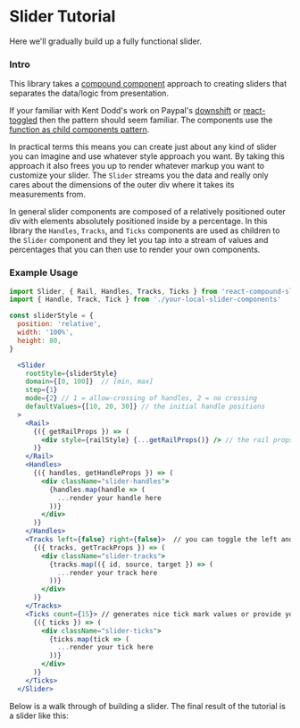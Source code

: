 # Slider Tutorial

Here we'll gradually build up a fully functional slider.

### Intro

This library takes a [compound component](https://www.youtube.com/watch?v=hEGg-3pIHlE) approach to creating sliders that separates the data/logic from presentation.

If your familiar with Kent Dodd's work on Paypal's [downshift](https://github.com/paypal/downshift) or [react-toggled](https://github.com/kentcdodds/react-toggled) then the pattern should seem familiar.
The components use the [function as child components pattern](https://medium.com/merrickchristensen/function-as-child-components-5f3920a9ace9).

In practical terms this means you can create just about any kind of slider you can imagine and use whatever style approach you want.
By taking this approach it also frees you up to render whatever markup you want to customize your slider.
The `Slider` streams you the data and really only cares about the dimensions of the outer div where it takes its measurements from.

In general slider components are composed of a relatively positioned outer div with elements absolutely positioned inside by a percentage.
In this library the `Handles`, `Tracks`, and `Ticks` components are used as children to the `Slider` component and they let you tap into a stream of values and percentages that you can then use to render your own components.

### Example Usage

```jsx
import Slider, { Rail, Handles, Tracks, Ticks } from 'react-compound-slider'
import { Handle, Track, Tick } from './your-local-slider-components'

const sliderStyle = {
  position: 'relative',
  width: '100%',
  height: 80,
}

  <Slider
    rootStyle={sliderStyle}
    domain={[0, 100]}  // [min, max]
    step={1}
    mode={2} // 1 = allow-crossing of handles, 2 = no crossing
    defaultValues={[10, 20, 30]} // the initial handle positions
  >
    <Rail>
      {({ getRailProps }) => (
        <div style={railStyle} {...getRailProps()} /> // the rail props will make the rail clickeable (optional)
      )}
    </Rail>
    <Handles>
      {({ handles, getHandleProps }) => (
        <div className="slider-handles">
          {handles.map(handle => (
            ...render your handle here
          ))}
        </div>
      )}
    </Handles>
    <Tracks left={false} right={false}>  // you can toggle the left and right tracks
      {({ tracks, getTrackProps }) => (
        <div className="slider-tracks">
          {tracks.map(({ id, source, target }) => (
            ...render your track here
          ))}
        </div>
      )}
    </Tracks>
    <Ticks count={15}> // generates nice tick mark values or provide your own
      {({ ticks }) => (
        <div className="slider-ticks">
          {ticks.map(tick => (
            ...render your tick here
          ))}
        </div>
      )}
    </Ticks>
  </Slider>
```

Below is a walk through of building a slider. The final result of the tutorial is a slider like this: